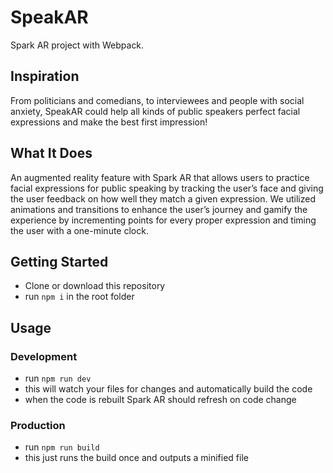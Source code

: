 # SpeakAR
 Spark AR project with Webpack.

## Inspiration

From politicians and comedians, to interviewees and people with social anxiety, SpeakAR could help all kinds of public speakers perfect facial expressions and make the best first impression!

## What It Does

An augmented reality feature with Spark AR that allows users to practice facial expressions for public speaking by tracking the user’s face and giving the user feedback on how well they match a given expression. We utilized animations and transitions to enhance the user’s journey and gamify the experience by incrementing points for every proper expression and timing the user with a one-minute clock.

## Getting Started

- Clone or download this repository
- run `npm i` in the root folder

## Usage

### Development
- run `npm run dev`
- this will watch your files for changes and automatically build the code
- when the code is rebuilt Spark AR should refresh on code change

### Production
- run `npm run build`
- this just runs the build once and outputs a minified file

